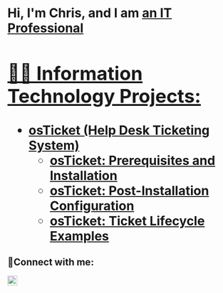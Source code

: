 <h1>Hi, I'm Chris, and I am <a href="https://www.linkedin.com/in/chris-ujiagbe-97a368257/"> an IT Professional

<h2>👨‍💻 Information Technology Projects:</h2>

- <b>osTicket (Help Desk Ticketing System)</b>
  - [osTicket: Prerequisites and Installation](https://github.com/Hillpaw/osticket-prereqs)
  - [osTicket: Post-Installation Configuration](https://github.com/Hillpaw/post-install-config)
  - [osTicket: Ticket Lifecycle Examples](https://github.com/Hillpaw/ticket-lifecycle)

<h2>🤳Connect with me:</h2>

[<img align="left" alt="Josh | LinkedIn" width="22px" src="https://cdn.jsdelivr.net/npm/simple-icons@v3/icons/linkedin.svg" />][linkedin]

[linkedin]: https://www.linkedin.com/in/chris-ujiagbe-97a368257/
